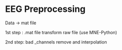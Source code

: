 # EEG Preprocessing 


Data -> mat file 

1st step : .mat file transform raw file (use MNE-Python)

2nd step:  bad _channels remove and interpolation 
